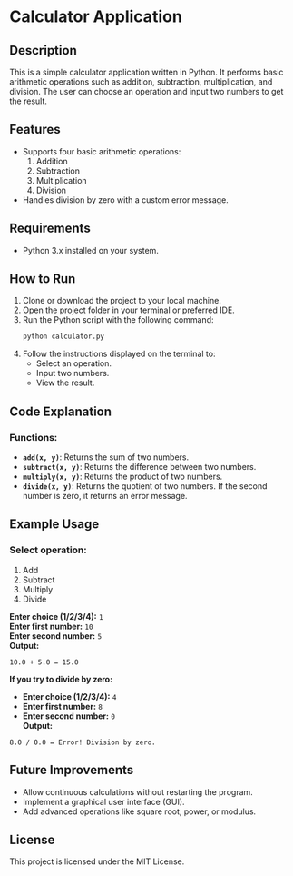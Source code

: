 # Calculator Application  

## Description  
This is a simple calculator application written in Python. It performs basic arithmetic operations such as addition, subtraction, multiplication, and division. The user can choose an operation and input two numbers to get the result.  

## Features  
- Supports four basic arithmetic operations:  
  1. Addition  
  2. Subtraction  
  3. Multiplication  
  4. Division  
- Handles division by zero with a custom error message.  

## Requirements  
- Python 3.x installed on your system.  

## How to Run  
1. Clone or download the project to your local machine.  
2. Open the project folder in your terminal or preferred IDE.  
3. Run the Python script with the following command:  
   ```bash  
   python calculator.py  
   ```  
4. Follow the instructions displayed on the terminal to:  
   - Select an operation.  
   - Input two numbers.  
   - View the result.  

## Code Explanation  

### Functions:  
- **`add(x, y)`**: Returns the sum of two numbers.  
- **`subtract(x, y)`**: Returns the difference between two numbers.  
- **`multiply(x, y)`**: Returns the product of two numbers.  
- **`divide(x, y)`**: Returns the quotient of two numbers. If the second number is zero, it returns an error message.  

## Example Usage  

### Select operation:  
1. Add  
2. Subtract  
3. Multiply  
4. Divide  

**Enter choice (1/2/3/4):** `1`  
**Enter first number:** `10`  
**Enter second number:** `5`  
**Output:**  
```
10.0 + 5.0 = 15.0  
```  

**If you try to divide by zero:**  
- **Enter choice (1/2/3/4):** `4`  
- **Enter first number:** `8`  
- **Enter second number:** `0`  
**Output:**  
```
8.0 / 0.0 = Error! Division by zero.  
```  

## Future Improvements  
- Allow continuous calculations without restarting the program.  
- Implement a graphical user interface (GUI).  
- Add advanced operations like square root, power, or modulus.  

## License  
This project is licensed under the MIT License.  
